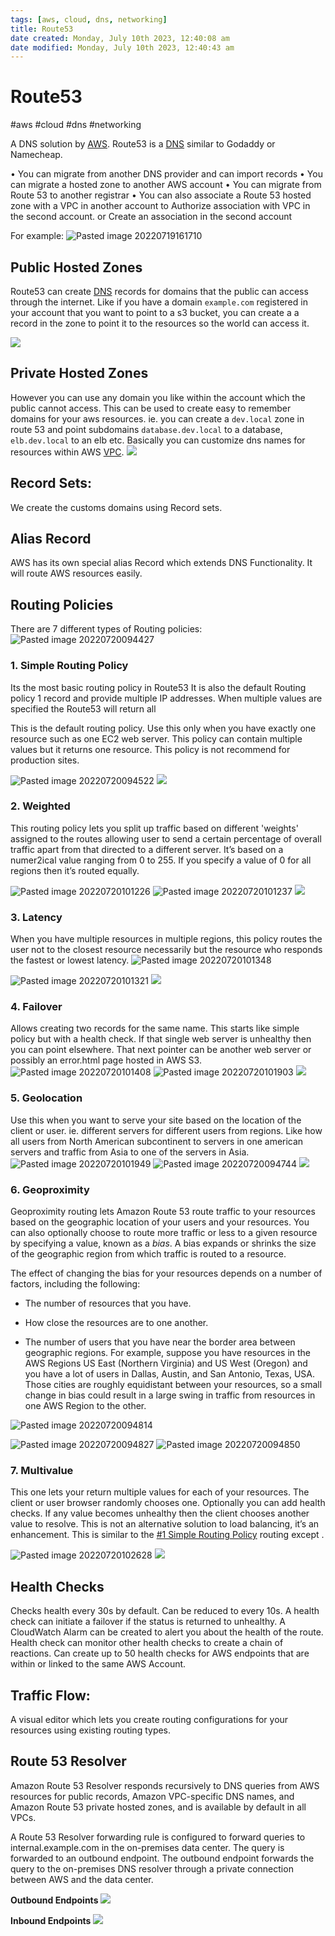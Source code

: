 ```yaml
---
tags: [aws, cloud, dns, networking]
title: Route53
date created: Monday, July 10th 2023, 12:40:08 am
date modified: Monday, July 10th 2023, 12:40:43 am
---
```

# Route53
#aws #cloud #dns #networking 

A DNS solution by [AWS](Cloud%20Computing/AWS/AWS.md).
Route53 is a [DNS](Networking/DNS.md) similar to Godaddy or Namecheap.

• You can migrate from another DNS provider and can import records
• You can migrate a hosted zone to another AWS account
• You can migrate from Route 53 to another registrar
• You can also associate a Route 53 hosted zone with a VPC in another account to Authorize association with VPC in the second account. or  Create an association in the second account

For example:
![Pasted image 20220719161710](Attachments/Pasted%20image%2020220719161710.png)


## Public Hosted Zones
Route53 can create [DNS](Networking/DNS.md) records for domains that the public can access through the internet. Like if you have a domain `example.com` registered in your account that you want to point to a s3 bucket, you can create a a record in the zone to point it to the resources so the world can access it.

![](Attachments/Pasted%20image%2020230312203334.png)

## Private Hosted Zones
However you can use any domain you like within the account which the public cannot access. This can be used to create easy to remember domains for your aws resources. ie. you can create a `dev.local` zone in route 53 and point subdomains `database.dev.local` to a database, `elb.dev.local` to an elb etc. Basically you can customize dns names for resources within AWS [VPC](Cloud%20Computing/AWS/Networking/VPC.md). 
![](Attachments/Pasted%20image%2020230312203619.png)



## Record Sets:

We create the customs domains using Record sets.

## Alias Record
AWS has its own special alias Record which extends DNS Functionality. It will route AWS resources easily.

## Routing Policies
There are 7 different types of Routing policies:
![Pasted image 20220720094427](Attachments/Pasted%20image%2020220720094427.png)


### 1. Simple Routing Policy
Its the most basic routing policy in Route53
It is also the default Routing policy
1 record and provide multiple IP addresses.
When multiple values are specified the Route53 will return all

This is the default routing policy. Use this only when you have exactly one resource such as one EC2 web server. This policy can contain multiple values but it returns one resource. This policy is not recommend for production sites.

![Pasted image 20220720094522](Attachments/Pasted%20image%2020220720094522.png)
![](Attachments/Pasted%20image%2020230312205630.png)

### 2. Weighted
This routing policy lets you split up traffic based on different 'weights' assigned to the routes allowing user to send a certain percentage of overall traffic apart from that directed to a different server.
It’s based on a numer2ical value ranging from 0 to 255. If you specify a value of 0 for all regions then it’s routed equally.

![Pasted image 20220720101226](Attachments/Pasted%20image%2020220720101226.png)
![Pasted image 20220720101237](Attachments/Pasted%20image%2020220720101237.png)
![](Attachments/Pasted%20image%2020230312205644.png)


### 3. Latency
When you have multiple resources in multiple regions, this policy routes the user not to the closest resource necessarily but the resource who responds the fastest or lowest latency.
![Pasted image 20220720101348](Attachments/Pasted%20image%2020220720101348.png)

![Pasted image 20220720101321](Attachments/Pasted%20image%2020220720101321.png)
![](Attachments/Pasted%20image%2020230312205658.png)


### 4. Failover
Allows creating two records for the same name. This starts like simple policy but with a health check. If that single web server is unhealthy then you can point elsewhere. That next pointer can be another web server or possibly an error.html page hosted in AWS S3.
![Pasted image 20220720101408](Attachments/Pasted%20image%2020220720101408.png)
![Pasted image 20220720101903](Attachments/Pasted%20image%2020220720101903.png)
![](Attachments/Pasted%20image%2020230312205852.png)


### 5. Geolocation
Use this when you want to serve your site based on the location of the client or user. ie. different servers for different users from regions. Like how all users from North American subcontinent to servers in one american servers and traffic from Asia to one of the servers in Asia.
![Pasted image 20220720101949](Attachments/Pasted%20image%2020220720101949.png)
![Pasted image 20220720094744](Attachments/Pasted%20image%2020220720094744.png)
![](Attachments/Pasted%20image%2020230312205905.png)


### 6. Geoproximity
Geoproximity routing lets Amazon Route 53 route traffic to your resources based on the geographic location of your users and your resources. You can also optionally choose to route more traffic or less to a given resource by specifying a value, known as a _bias_. A bias expands or shrinks the size of the geographic region from which traffic is routed to a resource.

The effect of changing the bias for your resources depends on a number of factors, including the following:

-   The number of resources that you have.
    
-   How close the resources are to one another.
    
-   The number of users that you have near the border area between geographic regions. For example, suppose you have resources in the AWS Regions US East (Northern Virginia) and US West (Oregon) and you have a lot of users in Dallas, Austin, and San Antonio, Texas, USA. Those cities are roughly equidistant between your resources, so a small change in bias could result in a large swing in traffic from resources in one AWS Region to the other.

![Pasted image 20220720094814](Attachments/Pasted%20image%2020220720094814.png)

![Pasted image 20220720094827](Attachments/Pasted%20image%2020220720094827.png)
![Pasted image 20220720094850](Attachments/Pasted%20image%2020220720094850.png)



### 7. Multivalue
This one lets your return multiple values for each of your resources. The client or user browser randomly chooses one. Optionally you can add health checks. If any value becomes unhealthy then the client chooses another value to resolve. This is not an alternative solution to load balancing, it’s an enhancement. This is similar to the [#1 Simple Routing Policy](#1%20Simple%20Routing%20Policy) routing except .

![Pasted image 20220720102628](Attachments/Pasted%20image%2020220720102628.png)
![](Attachments/Pasted%20image%2020230312210004.png)


## Health Checks

Checks health every 30s by default. Can be reduced to every 10s.
A health check can initiate a failover if the status is returned to unhealthy.
A CloudWatch Alarm can be created to alert you about the health of the route.
Health check can monitor other health checks to create a chain of reactions.
Can create up to 50 health checks for AWS endpoints that are within or linked to the same AWS Account.


## Traffic Flow:
A visual editor which lets you create routing configurations for your resources using existing routing types.


## Route 53 Resolver

Amazon Route 53 Resolver responds recursively to DNS queries from AWS resources for public records, Amazon VPC-specific DNS names, and Amazon Route 53 private hosted zones, and is available by default in all VPCs.

A Route 53 Resolver forwarding rule is configured to forward queries to internal.example.com in the on-premises data center. The query is forwarded to an outbound endpoint. The outbound endpoint forwards the query to the on-premises DNS resolver through a private connection between AWS and the data center.

**Outbound Endpoints**
![](Attachments/Pasted%20image%2020230312212050.png)

**Inbound Endpoints**
![](Attachments/Pasted%20image%2020230312212116.png)